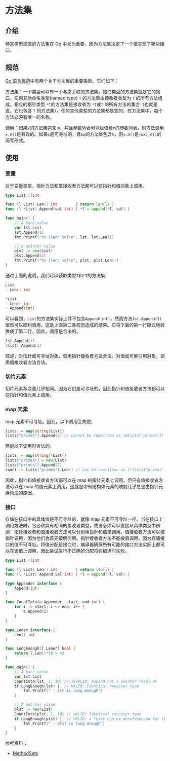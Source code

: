 # 方法集

## 介绍

特定类型或值的方法集在 Go 中尤为重要，因为方法集决定了一个值实现了哪些接口。

## 规范

[Go 语言规范](https://go.dev/ref/spec)中有两个关于方法集的重要条款。它们如下：

方法集：一个类型可以有一个与之关联的方法集。接口类型的方法集就是它的接口。任何其他命名类型(named type) `T` 的方法集由接收者类型为 `T` 的所有方法组成。相应的指针类型 `*T`的方法集是接收者为 `*T`或`T` 的所有方法的集合（也就是说，它也包含 `T` 的方法集）。任何其他类型的方法集都是空的。在方法集中，每个方法必须有唯一的名称。

调用：如果`x`的方法集包含 `m`，并且参数列表可以赋值给`m`的参数列表，则方法调用`x.m()`是有效的。如果`x`是可寻址的，且`&x`的方法集包含`m`，则`x.m()`是`(&x).m()`的简写形式。

## 使用

### 变量

对于变量类型，指针方法和值接收者方法都可以在指针和值对象上调用。

```go
type List []int

func (l List) Len() int        { return len(l) }
func (l *List) Append(val int) { *l = append(*l, val) }

func main() {
    // A bare value
    var lst List
    lst.Append(1)
    fmt.Printf("%v (len: %d)\n", lst, lst.Len())

    // A pointer value
    plst := new(List)
    plst.Append(2)
    fmt.Printf("%v (len: %d)\n", plst, plst.Len())
}
```

通过上面的说明，我们可以获取类型`T`和`*T`的方法集:

```go
List
- Len() int

*List
- Len() int
- Append(int) 
```

可以看到，`List`的方法集实际上并不包含`Append(int)`，然而方法`lst.Append(1)`依然可以顺利调用，这是上面第二条规范造成的结果。它将下面的第一行隐式地转换成了第二行，因此，调用是合法的。

```go
lst.Append(1)
(&lst).Append(1)
```

综述，对指针或可寻址对象，调用指针接收者方法合法。对值或可解引用对象，调用值接收者方法合法。

### 切片元素

切片元素与变量几乎相同。因为它们是可寻址的，因此指针和值接收者方法都可以在指针和值元素上调用。

### map 元素

map 元素不可寻址。因此，以下调用会失败;

```go
lists := map[string]List{}
lists["primes"].Append(7) // cannot be rewritten as (&lists["primes"]).Append(7)
```

但是以下调用时合法的:

```go
lists := map[string]*List{}
lists["primes"] = new(List)
lists["primes"].Append(7)
count := lists["primes"].Len() // can be rewritten as (*lists["primes"]).Len()
```

因此，指针和值接收者方法都可以在 map 的指针元素上调用，但只有值接收者方法可以在 map 的值元素上调用。这就是带有结构体元素的映射几乎总是由指针元素构成的原因。

### 接口

存储在接口中的具体值是不可寻址的，就像 map 元素不可寻址一样。当在接口上调用方法时，它必须具有相同的接收者类型，或者必须可以直接从具体类型中辨别：指针接收者和值接收者方法可以分别用指针和值来调用，值接收者方法可以被指针调用，因为他们会首先被解引用。指针接收者方法不能被值调用，因为存储接口的值不可寻址。将值分配给接口时，编译器确保所有可能的接口方法实际上都可以在该值上调用，因此尝试进行不正确的分配将在编译时失败。

```go
type List []int

func (l List) Len() int        { return len(l) }
func (l *List) Append(val int) { *l = append(*l, val) }

type Appender interface {
    Append(int)
}

func CountInto(a Appender, start, end int) {
    for i := start; i <= end; i++ {
        a.Append(i)
    }
}

type Lener interface {
    Len() int
}

func LongEnough(l Lener) bool {
    return l.Len()*10 > 42
}

func main() {
    // A bare value
    var lst List
    CountInto(lst, 1, 10) // INVALID: Append has a pointer receiver
    if LongEnough(lst) {  // VALID: Identical receiver type
        fmt.Printf(" - lst is long enough")
    }

    // A pointer value
    plst := new(List)
    CountInto(plst, 1, 10) // VALID: Identical receiver type
    if LongEnough(plst) {  // VALID: a *List can be dereferenced for the receiver
        fmt.Printf(" - plst is long enough")
    }
}
```

参考资料：

* [MethodSets](https://github.com/golang/go/wiki/MethodSets)
